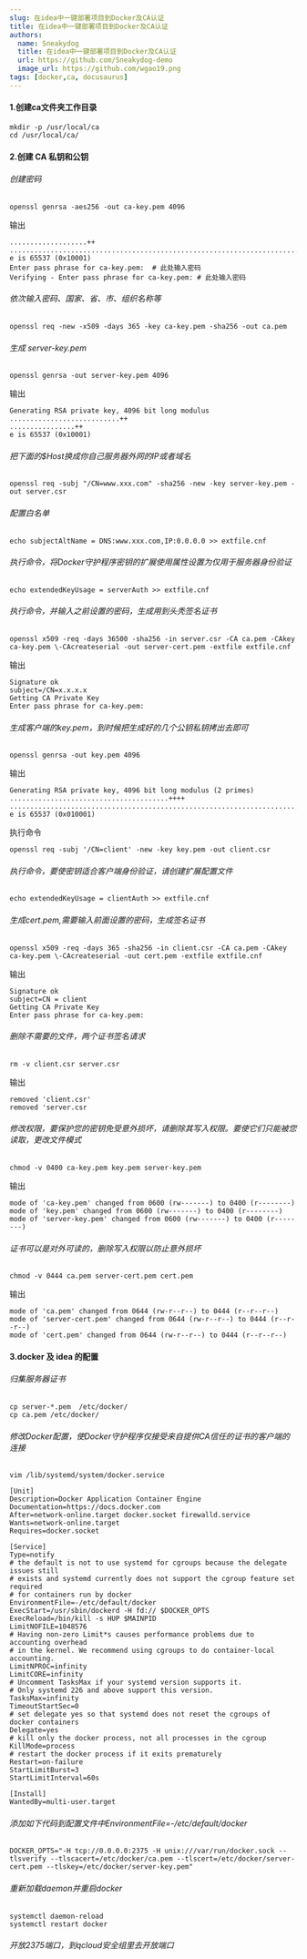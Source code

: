 ```yaml
---
slug: 在idea中一键部署项目到Docker及CA认证
title: 在idea中一键部署项目到Docker及CA认证
authors:
  name: Sneakydog
  title: 在idea中一键部署项目到Docker及CA认证
  url: https://github.com/Sneakydog-demo
  image_url: https://github.com/wgao19.png
tags: [docker,ca, docusaurus]
---
```



#### 1.创建ca文件夹工作目录

```
mkdir -p /usr/local/ca
cd /usr/local/ca/
```

#### 2.创建 CA 私钥和公钥

###### 创建密码

```
openssl genrsa -aes256 -out ca-key.pem 4096
```

输出

```
...................++
.................................................................................................++
e is 65537 (0x10001)
Enter pass phrase for ca-key.pem:  # 此处输入密码
Verifying - Enter pass phrase for ca-key.pem: # 此处输入密码
```

###### 依次输入密码、国家、省、市、组织名称等

```
openssl req -new -x509 -days 365 -key ca-key.pem -sha256 -out ca.pem
```

###### 生成 server-key.pem

```
openssl genrsa -out server-key.pem 4096
```

输出

```
Generating RSA private key, 4096 bit long modulus
...........................++
................++
e is 65537 (0x10001)
```

###### 把下面的$Host换成你自己服务器外网的IP或者域名

```
openssl req -subj "/CN=www.xxx.com" -sha256 -new -key server-key.pem -out server.csr
```

###### 配置白名单

```
echo subjectAltName = DNS:www.xxx.com,IP:0.0.0.0 >> extfile.cnf
```

###### 执行命令，将Docker守护程序密钥的扩展使用属性设置为仅用于服务器身份验证

```
echo extendedKeyUsage = serverAuth >> extfile.cnf
```

###### 执行命令，并输入之前设置的密码，生成用到头秃签名证书

```
openssl x509 -req -days 36500 -sha256 -in server.csr -CA ca.pem -CAkey ca-key.pem \-CAcreateserial -out server-cert.pem -extfile extfile.cnf
```

输出

```
Signature ok
subject=/CN=x.x.x.x
Getting CA Private Key
Enter pass phrase for ca-key.pem: 
```

###### 生成客户端的key.pem，到时候把生成好的几个公钥私钥拷出去即可

```
openssl genrsa -out key.pem 4096
```

输出

```
Generating RSA private key, 4096 bit long modulus (2 primes)
.......................................++++
...............................................................................................................................++++
e is 65537 (0x010001)
```

执行命令

```
openssl req -subj '/CN=client' -new -key key.pem -out client.csr
```

###### 执行命令，要使密钥适合客户端身份验证，请创建扩展配置文件

```
echo extendedKeyUsage = clientAuth >> extfile.cnf
```

###### 生成cert.pem,需要输入前面设置的密码，生成签名证书

```
openssl x509 -req -days 365 -sha256 -in client.csr -CA ca.pem -CAkey ca-key.pem \-CAcreateserial -out cert.pem -extfile extfile.cnf
```

输出

```
Signature ok
subject=CN = client
Getting CA Private Key
Enter pass phrase for ca-key.pem:
```

###### 删除不需要的文件，两个证书签名请求

```
rm -v client.csr server.csr
```

输出

```
removed 'client.csr'
removed 'server.csr
```

###### 修改权限，要保护您的密钥免受意外损坏，请删除其写入权限。要使它们只能被您读取，更改文件模式

```
chmod -v 0400 ca-key.pem key.pem server-key.pem
```

输出

```
mode of 'ca-key.pem' changed from 0600 (rw-------) to 0400 (r--------)
mode of 'key.pem' changed from 0600 (rw-------) to 0400 (r--------)
mode of 'server-key.pem' changed from 0600 (rw-------) to 0400 (r--------)
```

###### 证书可以是对外可读的，删除写入权限以防止意外损坏

```
chmod -v 0444 ca.pem server-cert.pem cert.pem
```

输出

```
mode of 'ca.pem' changed from 0644 (rw-r--r--) to 0444 (r--r--r--)
mode of 'server-cert.pem' changed from 0644 (rw-r--r--) to 0444 (r--r--r--)
mode of 'cert.pem' changed from 0644 (rw-r--r--) to 0444 (r--r--r--)
```

#### 3.docker 及 idea 的配置

###### 归集服务器证书

```
cp server-*.pem  /etc/docker/
cp ca.pem /etc/docker/
```

###### 修改Docker配置，使Docker守护程序仅接受来自提供CA信任的证书的客户端的连接

```
vim /lib/systemd/system/docker.service
```

```
[Unit]
Description=Docker Application Container Engine
Documentation=https://docs.docker.com
After=network-online.target docker.socket firewalld.service
Wants=network-online.target
Requires=docker.socket

[Service]
Type=notify
# the default is not to use systemd for cgroups because the delegate issues still
# exists and systemd currently does not support the cgroup feature set required
# for containers run by docker
EnvironmentFile=-/etc/default/docker
ExecStart=/usr/sbin/dockerd -H fd:// $DOCKER_OPTS
ExecReload=/bin/kill -s HUP $MAINPID
LimitNOFILE=1048576
# Having non-zero Limit*s causes performance problems due to accounting overhead
# in the kernel. We recommend using cgroups to do container-local accounting.
LimitNPROC=infinity
LimitCORE=infinity
# Uncomment TasksMax if your systemd version supports it.
# Only systemd 226 and above support this version.
TasksMax=infinity
TimeoutStartSec=0
# set delegate yes so that systemd does not reset the cgroups of docker containers
Delegate=yes
# kill only the docker process, not all processes in the cgroup
KillMode=process
# restart the docker process if it exits prematurely
Restart=on-failure
StartLimitBurst=3
StartLimitInterval=60s

[Install]
WantedBy=multi-user.target
```

###### 添加如下代码到配置文件中EnvironmentFile=-/etc/default/docker

```
DOCKER_OPTS="-H tcp://0.0.0.0:2375 -H unix:///var/run/docker.sock --tlsverify --tlscacert=/etc/docker/ca.pem --tlscert=/etc/docker/server-cert.pem --tlskey=/etc/docker/server-key.pem"
```

###### 重新加载daemon并重启docker

```
systemctl daemon-reload 
systemctl restart docker
```

###### 开放2375端口，到qcloud安全组里去开放端口

​      


